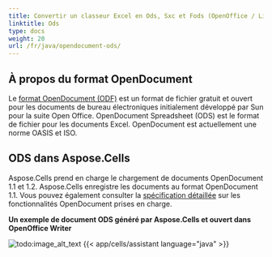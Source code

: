 ```yaml
---
title: Convertir un classeur Excel en Ods, Sxc et Fods (OpenOffice / LibreOffice calc).
linktitle: Ods
type: docs
weight: 20
url: /fr/java/opendocument-ods/
---
```


## **À propos du format OpenDocument**

Le [format OpenDocument (ODF)](https://en.wikipedia.org/wiki/OpenDocument) est un format de fichier gratuit et ouvert pour les documents de bureau électroniques initialement développé par Sun pour la suite Open Office. OpenDocument Spreadsheet (ODS) est le format de fichier pour les documents Excel. OpenDocument est actuellement une norme OASIS et ISO.

## **ODS dans Aspose.Cells**

Aspose.Cells prend en charge le chargement de documents OpenDocument 1.1 et 1.2. Aspose.Cells enregistre les documents au format OpenDocument 1.1. Vous pouvez également consulter la [spécification détaillée](/cells/fr/java/opendocument-ods/) sur les fonctionnalités OpenDocument prises en charge.

**Un exemple de document ODS généré par Aspose.Cells et ouvert dans OpenOffice Writer** 

![todo:image_alt_text](opendocument-ods_1.png)
{{< app/cells/assistant language="java" >}}

